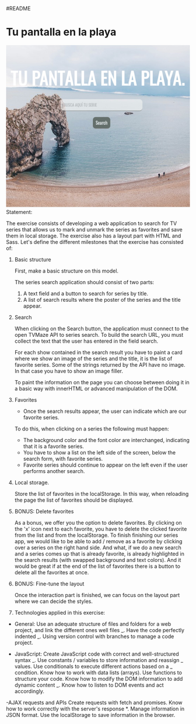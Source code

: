 #README

# Tu pantalla en la playa

![tu pantalla en la playa](docs/assets/images/favicon.ico)
Statement:

The exercise consists of developing a web application to search for TV series that allows us to
mark and unmark the series as favorites and save them in local storage.
The exercise also has a layout part with HTML and Sass.
Let's define the different milestones that the exercise has consisted of:

1. Basic structure

   First, make a basic structure on this model.

   The series search application should consist of two parts:

   1. A text field and a button to search for series by title.
   2. A list of search results where the poster of the series and the title appear.

2. Search

   When clicking on the Search button, the application must connect to the open TVMaze API to
   series search. To build the search URL, you must collect the text that the user has entered in the field
   search.

   For each show contained in the search result you have to paint a card where we show
   an image of the series and the title, it is the list of favorite series.
   Some of the strings returned by the API have no image. In that case you have to show an image
   filler.

   To paint the information on the page you can choose between doing it in a basic way with innerHTML or
   advanced manipulation of the DOM.

3. Favorites

   - Once the search results appear, the user can indicate which are our favorite series.

   To do this, when clicking on a series the following must happen:

   - The background color and the font color are interchanged, indicating that it is a favorite series.
   - You have to show a list on the left side of the screen, below the search form, with
     favorite series.
   - Favorite series should continue to appear on the left even if the user performs another search.

4. Local storage.

   Store the list of favorites in the localStorage. In this way, when reloading the page the list of
   favorites should be displayed.

5. BONUS: Delete favorites

   As a bonus, we offer you the option to delete favorites. By clicking on the 'x' icon next to
   each favorite, you have to delete the clicked favorite from the list and from the localStorage.
   To finish finishing our series app, we would like to be able to add / remove as a favorite by clicking
   over a series on the right hand side. And what, if we do a new search and a series comes up that is already
   favorite, is already highlighted in the search results (with swapped background and text colors).
   And it would be great if at the end of the list of favorites there is a button to delete all the favorites at once.

6. BONUS: Fine-tune the layout

   Once the interaction part is finished, we can focus on the layout part where we can decide the styles.

7. Technologies applied in this exercise:

- General:
  Use an adequate structure of files and folders for a web project, and link the different ones well
  files _.
  Have the code perfectly indented _.
  Using version control with branches to manage a code project.

- JavaScript:
  Create JavaScript code with correct and well-structured syntax _.
  Use constants / variables to store information and reassign _ values.
  Use conditionals to execute different actions based on a _ condition.
  Know how to work with data lists (arrays).
  Use functions to structure your code.
  Know how to modify the DOM information to add dynamic content _.
  Know how to listen to DOM events and act accordingly.

-AJAX requests and APIs
Create requests with fetch and promises.
Know how to work correctly with the server's response \*.
Manage information in JSON format.
Use the localStorage to save information in the browser.
